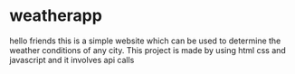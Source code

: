 # weatherapp

hello friends this is a simple website which can be used to determine the weather conditions of any city. This project is made by using html css and javascript and it involves api calls 
